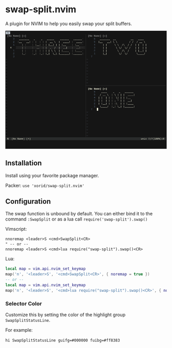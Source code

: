 # swap-split.nvim

A plugin for NVIM to help you easily swap your split buffers.

![Demo Video](./screenshots/demo.gif)

## Installation

Install using your favorite package manager.

Packer:
`use 'xorid/swap-split.nvim'`

## Configuration

The swap function is unbound by default. You can either bind it to the command `:SwapSplit` or as a lua call `require('swap-split').swap()`

Vimscript:
```
nnoremap <leader>S <cmd>SwapSplit<CR>
" -- or --
nnoremap <leader>S <cmd>lua require("swap-split").swap()<CR>
```

Lua:
```lua
local map = vim.api.nvim_set_keymap
map('n', '<leader>S', '<cmd>SwapSplit<CR>', { noremap = true })
-- or --
local map = vim.api.nvim_set_keymap
map('n', '<leader>S', '<cmd>lua require("swap-split").swap()<CR>', { noremap = true })
```

### Selector Color
Customize this by setting the color of the highlight group `SwapSplitStatusLine`.

For example:

`hi SwapSplitStatusLine guifg=#000000 fuibg=#ff8383`
